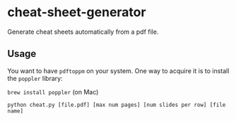 # cheat-sheet-generator
Generate cheat sheets automatically from a pdf file.

## Usage

You want to have `pdftoppm` on your system. One way to acquire it is to install the `poppler` library:

`brew install poppler` (on Mac)

`python cheat.py [file.pdf] [max num pages] [num slides per row] [file name]`
